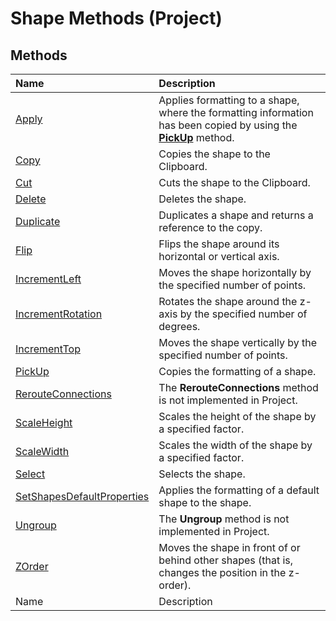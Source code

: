 
# Shape Methods (Project)

## Methods



|**Name**|**Description**|
|:-----|:-----|
| [Apply](8d7a29f0-6a69-f643-6726-0c85247fb957.md)|Applies formatting to a shape, where the formatting information has been copied by using the  **[PickUp](954390b6-8992-f239-d891-467ec732b0b0.md)** method.|
| [Copy](4dd8511b-b4e9-6af7-bb33-f56874236452.md)|Copies the shape to the Clipboard.|
| [Cut](f7deb163-3f43-206b-a8d4-2b0519d27e0e.md)|Cuts the shape to the Clipboard.|
| [Delete](b8e01778-85d4-a8bc-5ebe-1489bb79ce7b.md)|Deletes the shape.|
| [Duplicate](19917b35-589e-1cd3-e9eb-5efa13e02793.md)|Duplicates a shape and returns a reference to the copy.|
| [Flip](7be8741c-d476-39ab-6aaf-2022417824b9.md)|Flips the shape around its horizontal or vertical axis.|
| [IncrementLeft](dea230eb-19d9-18e3-b0ec-5b0ec8bbbd20.md)|Moves the shape horizontally by the specified number of points.|
| [IncrementRotation](b6a4ee31-b572-ac26-5f31-70cb5f9f390d.md)|Rotates the shape around the z-axis by the specified number of degrees.|
| [IncrementTop](69804932-00eb-b446-aa99-1b83174d004d.md)|Moves the shape vertically by the specified number of points.|
| [PickUp](954390b6-8992-f239-d891-467ec732b0b0.md)|Copies the formatting of a shape.|
| [RerouteConnections](97a7a245-641f-3d69-59ff-f3177ac3e84d.md)|The  **RerouteConnections** method is not implemented in Project.|
| [ScaleHeight](9dd7a3ee-9149-4aa2-c4ad-5fc0ca45ee21.md)|Scales the height of the shape by a specified factor.|
| [ScaleWidth](78ab4771-8364-ab1d-5d52-924d7605b833.md)|Scales the width of the shape by a specified factor.|
| [Select](b96be944-9388-cecc-2c3f-ec25e9f96aec.md)|Selects the shape.|
| [SetShapesDefaultProperties](13888451-ad56-8900-ce09-4aae1bbd8edf.md)|Applies the formatting of a default shape to the shape.|
| [Ungroup](3b2447ec-2639-e9dd-3c39-172e58f74bbe.md)|The  **Ungroup** method is not implemented in Project.|
| [ZOrder](e8badff9-fbe5-b6b8-8c33-68cfde3bef38.md)|Moves the shape in front of or behind other shapes (that is, changes the position in the z-order).|
|Name|Description|
